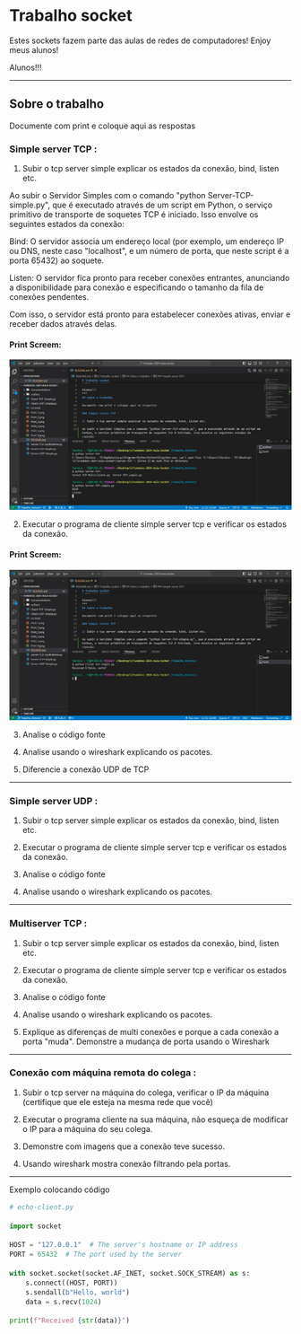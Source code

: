 # Trabalho socket

Estes sockets fazem parte das aulas de redes de computadores!
Enjoy meus alunos!

Alunos!!!
***
## Sobre o trabalho

Documente com print e coloque aqui as respostas

### Simple server TCP :

1) Subir o tcp server simple explicar os estados da conexão, bind, listen etc.

Ao subir o Servidor Simples com o comando "python Server-TCP-simple.py", que é executado através de um script em Python, o serviço primitivo de transporte de soquetes TCP é iniciado. Isso envolve os seguintes estados da conexão:

Bind: O servidor associa um endereço local (por exemplo, um endereço IP ou DNS, neste caso "localhost", e um número de porta, que neste script é a porta 65432) ao soquete.

Listen: O servidor fica pronto para receber conexões entrantes, anunciando a disponibilidade para conexão e especificando o tamanho da fila de conexões pendentes.

Com isso, o servidor está pronto para estabelecer conexões ativas, enviar e receber dados através delas.

#### Print Screem:
![Start PY Server](Trabalho_Antonio/01.jpg)



2) Executar o programa de cliente simple server tcp e verificar os estados da conexão.

#### Print Screem:
![Start PY Server](Trabalho_Antonio/02.jpg)

3) Analise o código fonte

4) Analise usando o wireshark explicando os pacotes.

5) Diferencie a conexão UDP de TCP
***

### Simple server UDP :

1) Subir o tcp server simple explicar os estados da conexão, bind, listen etc.

2) Executar o programa de cliente simple server tcp e verificar os estados da conexão.

3) Analise o código fonte

4) Analise usando o wireshark explicando os pacotes.

***

### Multiserver TCP :

1) Subir o tcp server simple explicar os estados da conexão, bind, listen etc.

2) Executar o programa de cliente simple server tcp e verificar os estados da conexão.

3) Analise o código fonte

4) Analise usando o wireshark explicando os pacotes.

5) Explique as diferenças de multi conexões e porque a cada conexão a porta "muda". Demonstre a mudança de porta usando o Wireshark

***
### Conexão com máquina remota do colega :

1) Subir o tcp server na máquina do colega, verificar o IP da máquina (certifique que ele esteja na mesma rede que você)

2) Executar o programa cliente na sua máquina, não esqueça de modificar o IP para a máquina do seu colega.

3) Demonstre com imagens que a conexão teve sucesso.

4) Usando wireshark mostra conexão filtrando pela portas.

***
Exemplo colocando código

```python
# echo-client.py

import socket

HOST = "127.0.0.1"  # The server's hostname or IP address
PORT = 65432  # The port used by the server

with socket.socket(socket.AF_INET, socket.SOCK_STREAM) as s:
    s.connect((HOST, PORT))
    s.sendall(b"Hello, world")
    data = s.recv(1024)

print(f"Received {str(data)}")
```



